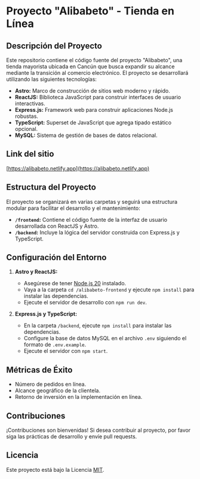 # Proyecto "Alibabeto" - Tienda en Línea

## Descripción del Proyecto

Este repositorio contiene el código fuente del proyecto "Alibabeto", una tienda mayorista ubicada en Cancún que busca expandir su alcance mediante la transición al comercio electrónico. El proyecto se desarrollará utilizando las siguientes tecnologías:

- **Astro:** Marco de construcción de sitios web moderno y rápido.
- **ReactJS:** Biblioteca JavaScript para construir interfaces de usuario interactivas.
- **Express.js:** Framework web para construir aplicaciones Node.js robustas.
- **TypeScript:** Superset de JavaScript que agrega tipado estático opcional.
- **MySQL:** Sistema de gestión de bases de datos relacional.

## Link del sitio

[https://alibabeto.netlify.app](https://alibabeto.netlify.app)

## Estructura del Proyecto

El proyecto se organizará en varias carpetas y seguirá una estructura modular para facilitar el desarrollo y el mantenimiento:

- **`/frontend`:** Contiene el código fuente de la interfaz de usuario desarrollada con ReactJS y Astro.
- **`/backend`:** Incluye la lógica del servidor construida con Express.js y TypeScript.

## Configuración del Entorno

1. **Astro y ReactJS:**
   - Asegúrese de tener [Node.js 20](https://nodejs.org/) instalado.
   - Vaya a la carpeta `cd /alibabeto-frontend` y ejecute `npm install` para instalar las dependencias.
   - Ejecute el servidor de desarrollo con `npm run dev`.

2. **Express.js y TypeScript:**
   - En la carpeta `/backend`, ejecute `npm install` para instalar las dependencias.
   - Configure la base de datos MySQL en el archivo `.env` siguiendo el formato de `.env.example`.
   - Ejecute el servidor con `npm start`.

## Métricas de Éxito

- Número de pedidos en línea.
- Alcance geográfico de la clientela.
- Retorno de inversión en la implementación en línea.

## Contribuciones

¡Contribuciones son bienvenidas! Si desea contribuir al proyecto, por favor siga las prácticas de desarrollo y envíe pull requests.

## Licencia

Este proyecto está bajo la Licencia [MIT](LICENSE).
